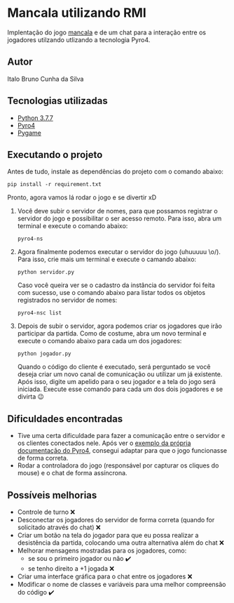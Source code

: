 # Mancala utilizando RMI

Implentação do jogo [mancala](https://www.youtube.com/watch?v=Sog-iKBh6vs) e de um chat para a 
interação entre os jogadores utilzando utlizando a tecnologia Pyro4.

## Autor

Italo Bruno Cunha da Silva

## Tecnologias utilizadas

- [Python 3.7.7](https://www.python.org/)
- [Pyro4](https://github.com/irmen/Pyro4)
- [Pygame](https://www.pygame.org/news)


## Executando o projeto 

Antes de tudo, instale as dependências do projeto com o comando abaixo:

`pip install -r requirement.txt`

Pronto, agora vamos lá rodar o jogo e se divertir xD

1.  Você deve subir o servidor de nomes, para que possamos 
    registrar o servidor do jogo e possibilitar o ser acesso remoto. 
    Para isso, abra um terminal e execute o comando abaixo:

    `pyro4-ns`

2.  Agora finalmente podemos executar o servidor do jogo (uhuuuuu \o/). 
    Para isso, crie mais um terminal e execute o camando abaixo:
   
    `python servidor.py`

    Caso você queira ver se o cadastro da instância do servidor foi feita com sucesso, 
    use o comando abaixo para listar todos os objetos registrados no servidor de nomes:

    `pyro4-nsc list`
    
3.  Depois de subir o servidor, agora podemos criar os jogadores que irão participar da partida.
    Como de costume, abra um novo terminal e execute o comando abaixo para cada um dos jogadores:
   
    `python jogador.py`
    
    Quando o código do cliente é executado, será perguntado se você deseja criar um novo canal de comunicação 
    ou utilizar um já existente. Após isso, digite um apelido para o seu jogador e a tela do jogo será iniciada.
    Execute esse comando para cada um dos dois jogadores e se divirta :wink:
    
## Dificuldades encontradas

-   Tive uma certa dificuldade para fazer a comunicação entre o servidor e os clientes conectados nele. 
    Após ver o [exemplo da própria documentação do Pyro4](https://github.com/irmen/Pyro4/tree/master/examples/chatbox), 
    consegui adaptar para que o jogo funcionasse de forma correta.
-   Rodar a controladora do jogo (responsável por capturar os cliques do mouse) e o chat de forma assíncrona.

## Possíveis melhorias

- Controle de turno :x:	
- Desconectar os jogadores do servidor de forma correta (quando for solicitado através do chat) :x:	
- Criar um botão na tela do jogador para que eu possa realizar a desistência da partida, 
  colocando uma outra alternativa além do chat :x:	
- Melhorar mensagens mostradas para os jogadores, como: 
    - se sou o primeiro jogador ou não :heavy_check_mark:
    - se tenho direito a +1 jogada :x:
- Criar uma interface gráfica para o chat entre os jogadores :x:	
- Modificar o nome de classes e variáveis para uma melhor compreensão do código :heavy_check_mark:
